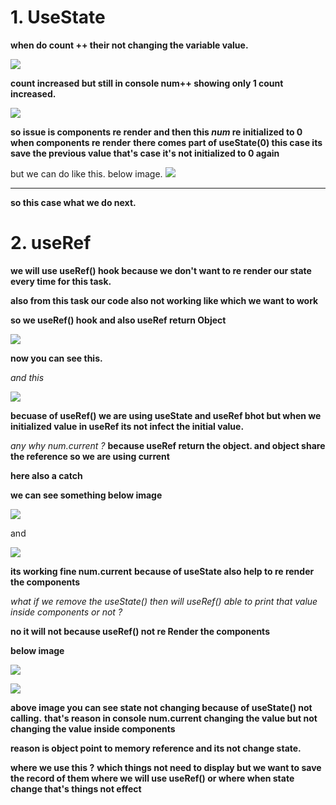 
# 1. UseState

**when do count ++ their not changing the variable value.**

![](https://i.imgur.com/Ok5Rpdo.png)


**count increased but still in console num++ showing only 1 count increased.**

![](https://i.imgur.com/nTgz4sq.png)



**so issue is components re render and then this *num* re initialized to 0 when components re render**
**there comes part of useState(0) this case its save the previous value that's case it's not initialized to 0 again**

but we can do like this. below image.
![](https://i.imgur.com/4lyj8Zu.png)


-----
**so this case what we do next.**

# 2. useRef

**we will use useRef() hook because we don't want to re render our state every time for this task.**

**also from this task our code also not working like which we want to work**

**so we useRef() hook and also useRef return Object**

![](https://i.imgur.com/2lQPrfK.png)


**now you can see this.**

*and this*

![](https://i.imgur.com/0ZQYcPH.png)



**becuase of useRef() we are using useState and useRef bhot but when we initialized value in useRef its  not infect the initial value.** 

*any why num.current ?*
 **because useRef return the object. and object share the reference so we are using current**

**here also a catch**

**we can see something below image**

![](https://i.imgur.com/FsArbOg.png)


and


![](https://i.imgur.com/BMOJxkt.png)



**its working fine num.current** 
 **because of useState also help to re render the components**
 
 *what if we remove the useState() then will useRef() able to print that value inside components or not ?*
 
 **no it will not because useRef() not re Render the components**
 
 **below image**

![](https://i.imgur.com/VNfb07M.png)




![](https://i.imgur.com/JhXQicS.png)


**above image you can see state not changing because of useState() not calling.**
**that's reason in console num.current changing the value but not changing the value inside components**

**reason is object point to memory reference and its not change state.**


**where we use this ?**
	**which things not need to display but we want to save the record of them where we will use useRef() or where when state change that's things not effect**



